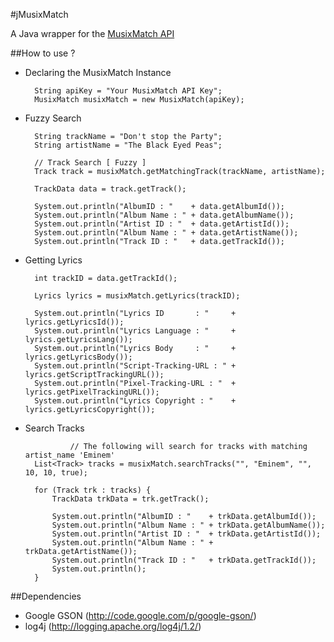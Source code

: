 #jMusixMatch

A Java wrapper for the [MusixMatch API](https://developer.musixmatch.com/)

##How to use ?

* Declaring the MusixMatch Instance

		String apiKey = "Your MusixMatch API Key";
		MusixMatch musixMatch = new MusixMatch(apiKey);


* Fuzzy Search

		String trackName = "Don't stop the Party";
		String artistName = "The Black Eyed Peas";

		// Track Search [ Fuzzy ]
		Track track = musixMatch.getMatchingTrack(trackName, artistName);

		TrackData data = track.getTrack();

		System.out.println("AlbumID : "    + data.getAlbumId());
		System.out.println("Album Name : " + data.getAlbumName());
		System.out.println("Artist ID : "  + data.getArtistId());
		System.out.println("Album Name : " + data.getArtistName());
		System.out.println("Track ID : "   + data.getTrackId());


* Getting Lyrics

		int trackID = data.getTrackId();

		Lyrics lyrics = musixMatch.getLyrics(trackID);

		System.out.println("Lyrics ID       : "     + lyrics.getLyricsId());
		System.out.println("Lyrics Language : "     + lyrics.getLyricsLang());
		System.out.println("Lyrics Body     : "     + lyrics.getLyricsBody());
		System.out.println("Script-Tracking-URL : " + lyrics.getScriptTrackingURL());
		System.out.println("Pixel-Tracking-URL : "  + lyrics.getPixelTrackingURL());
		System.out.println("Lyrics Copyright : "    + lyrics.getLyricsCopyright());


* Search Tracks

                // The following will search for tracks with matching artist_name 'Eminem'
 		List<Track> tracks = musixMatch.searchTracks("", "Eminem", "", 10, 10, true);

		for (Track trk : tracks) {
			TrackData trkData = trk.getTrack();

			System.out.println("AlbumID : "    + trkData.getAlbumId());
			System.out.println("Album Name : " + trkData.getAlbumName());
			System.out.println("Artist ID : "  + trkData.getArtistId());
			System.out.println("Album Name : " + trkData.getArtistName());
			System.out.println("Track ID : "   + trkData.getTrackId());
			System.out.println();
		}


##Dependencies

* Google GSON (http://code.google.com/p/google-gson/)
* log4j (http://logging.apache.org/log4j/1.2/)